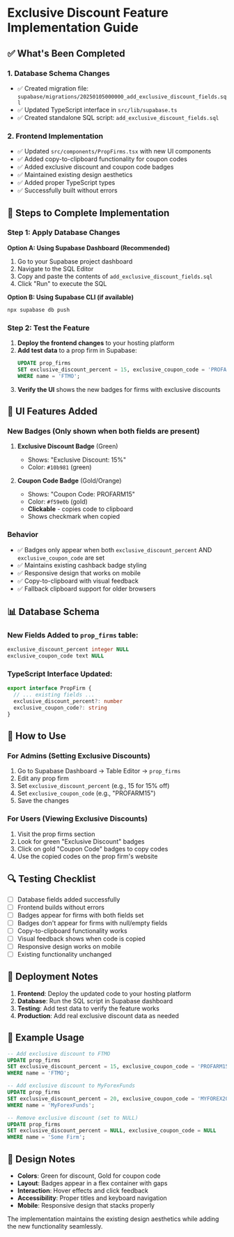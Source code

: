 # Exclusive Discount Feature Implementation Guide

## ✅ What's Been Completed

### 1. Database Schema Changes
- ✅ Created migration file: `supabase/migrations/20250105000000_add_exclusive_discount_fields.sql`
- ✅ Updated TypeScript interface in `src/lib/supabase.ts`
- ✅ Created standalone SQL script: `add_exclusive_discount_fields.sql`

### 2. Frontend Implementation
- ✅ Updated `src/components/PropFirms.tsx` with new UI components
- ✅ Added copy-to-clipboard functionality for coupon codes
- ✅ Added exclusive discount and coupon code badges
- ✅ Maintained existing design aesthetics
- ✅ Added proper TypeScript types
- ✅ Successfully built without errors

## 🔧 Steps to Complete Implementation

### Step 1: Apply Database Changes

**Option A: Using Supabase Dashboard (Recommended)**
1. Go to your Supabase project dashboard
2. Navigate to the SQL Editor
3. Copy and paste the contents of `add_exclusive_discount_fields.sql`
4. Click "Run" to execute the SQL

**Option B: Using Supabase CLI (if available)**
```bash
npx supabase db push
```

### Step 2: Test the Feature

1. **Deploy the frontend changes** to your hosting platform
2. **Add test data** to a prop firm in Supabase:
   ```sql
   UPDATE prop_firms 
   SET exclusive_discount_percent = 15, exclusive_coupon_code = 'PROFARM15'
   WHERE name = 'FTMO';
   ```
3. **Verify the UI** shows the new badges for firms with exclusive discounts

## 🎨 UI Features Added

### New Badges (Only shown when both fields are present)
1. **Exclusive Discount Badge** (Green)
   - Shows: "Exclusive Discount: 15%"
   - Color: `#10b981` (green)

2. **Coupon Code Badge** (Gold/Orange)
   - Shows: "Coupon Code: PROFARM15"
   - Color: `#f59e0b` (gold)
   - **Clickable** - copies code to clipboard
   - Shows checkmark when copied

### Behavior
- ✅ Badges only appear when both `exclusive_discount_percent` AND `exclusive_coupon_code` are set
- ✅ Maintains existing cashback badge styling
- ✅ Responsive design that works on mobile
- ✅ Copy-to-clipboard with visual feedback
- ✅ Fallback clipboard support for older browsers

## 📊 Database Schema

### New Fields Added to `prop_firms` table:
```sql
exclusive_discount_percent integer NULL
exclusive_coupon_code text NULL
```

### TypeScript Interface Updated:
```typescript
export interface PropFirm {
  // ... existing fields ...
  exclusive_discount_percent?: number
  exclusive_coupon_code?: string
}
```

## 🎯 How to Use

### For Admins (Setting Exclusive Discounts)
1. Go to Supabase Dashboard → Table Editor → `prop_firms`
2. Edit any prop firm
3. Set `exclusive_discount_percent` (e.g., 15 for 15% off)
4. Set `exclusive_coupon_code` (e.g., "PROFARM15")
5. Save the changes

### For Users (Viewing Exclusive Discounts)
1. Visit the prop firms section
2. Look for green "Exclusive Discount" badges
3. Click on gold "Coupon Code" badges to copy codes
4. Use the copied codes on the prop firm's website

## 🔍 Testing Checklist

- [ ] Database fields added successfully
- [ ] Frontend builds without errors
- [ ] Badges appear for firms with both fields set
- [ ] Badges don't appear for firms with null/empty fields
- [ ] Copy-to-clipboard functionality works
- [ ] Visual feedback shows when code is copied
- [ ] Responsive design works on mobile
- [ ] Existing functionality unchanged

## 🚀 Deployment Notes

1. **Frontend**: Deploy the updated code to your hosting platform
2. **Database**: Run the SQL script in Supabase dashboard
3. **Testing**: Add test data to verify the feature works
4. **Production**: Add real exclusive discount data as needed

## 📝 Example Usage

```sql
-- Add exclusive discount to FTMO
UPDATE prop_firms 
SET exclusive_discount_percent = 15, exclusive_coupon_code = 'PROFARM15'
WHERE name = 'FTMO';

-- Add exclusive discount to MyForexFunds
UPDATE prop_firms 
SET exclusive_discount_percent = 20, exclusive_coupon_code = 'MYFOREX20'
WHERE name = 'MyForexFunds';

-- Remove exclusive discount (set to NULL)
UPDATE prop_firms 
SET exclusive_discount_percent = NULL, exclusive_coupon_code = NULL
WHERE name = 'Some Firm';
```

## 🎨 Design Notes

- **Colors**: Green for discount, Gold for coupon code
- **Layout**: Badges appear in a flex container with gaps
- **Interaction**: Hover effects and click feedback
- **Accessibility**: Proper titles and keyboard navigation
- **Mobile**: Responsive design that stacks properly

The implementation maintains the existing design aesthetics while adding the new functionality seamlessly.


